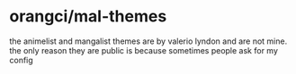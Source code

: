 # orangci/mal-themes
the animelist and mangalist themes are by valerio lyndon and are not mine. the only reason they are public is because sometimes people ask for my config